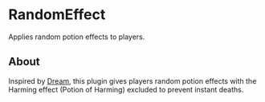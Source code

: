 # RandomEffect
Applies random potion effects to players.

## About
Inspired by [Dream](https://www.youtube.com/channel/UCTkXRDQl0luXxVQrRQvWS6w), this plugin gives players random potion effects with the Harming effect (Potion of Harming) excluded to prevent instant deaths.
